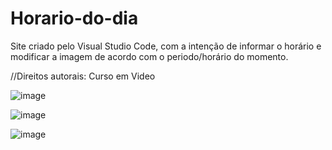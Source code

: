 # Horario-do-dia

Site criado pelo Visual Studio Code, com a intenção de informar o horário e modificar a imagem de acordo com o periodo/horário do momento.

//Direitos autorais: Curso em Video

![image](https://user-images.githubusercontent.com/91923187/219524502-0bfc3805-12a8-44a6-a835-58f99bb81ab6.png)

![image](https://user-images.githubusercontent.com/91923187/219523985-4302ef95-590e-445f-93ae-4168e5c468b2.png)

![image](https://user-images.githubusercontent.com/91923187/219522334-4f15b6b2-8d65-4423-933a-0567bfa2f1f1.png)
